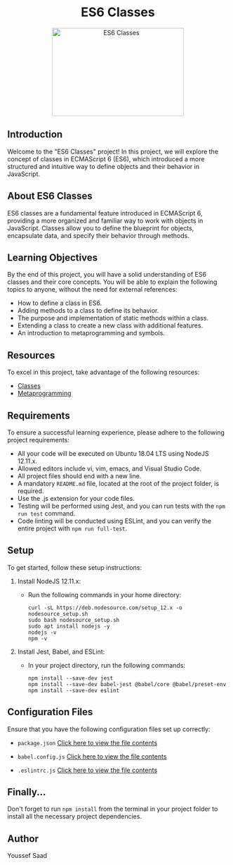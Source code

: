 <div align="center">
  <h1>ES6 Classes</h1>
  <img src="https://i.stack.imgur.com/INdOQ.gif" alt="ES6 Classes" width="300" height="200">
</div>

## Introduction

Welcome to the "ES6 Classes" project! In this project, we will explore the concept of classes in ECMAScript 6 (ES6), which introduced a more structured and intuitive way to define objects and their behavior in JavaScript.

## About ES6 Classes

ES6 classes are a fundamental feature introduced in ECMAScript 6, providing a more organized and familiar way to work with objects in JavaScript. Classes allow you to define the blueprint for objects, encapsulate data, and specify their behavior through methods.

## Learning Objectives

By the end of this project, you will have a solid understanding of ES6 classes and their core concepts. You will be able to explain the following topics to anyone, without the need for external references:

- How to define a class in ES6.
- Adding methods to a class to define its behavior.
- The purpose and implementation of static methods within a class.
- Extending a class to create a new class with additional features.
- An introduction to metaprogramming and symbols.

## Resources

To excel in this project, take advantage of the following resources:

- [Classes](https://example.com/es6-classes)
- [Metaprogramming](https://example.com/es6-metaprogramming)

## Requirements

To ensure a successful learning experience, please adhere to the following project requirements:

- All your code will be executed on Ubuntu 18.04 LTS using NodeJS 12.11.x.
- Allowed editors include vi, vim, emacs, and Visual Studio Code.
- All project files should end with a new line.
- A mandatory `README.md` file, located at the root of the project folder, is required.
- Use the .js extension for your code files.
- Testing will be performed using Jest, and you can run tests with the `npm run test` command.
- Code linting will be conducted using ESLint, and you can verify the entire project with `npm run full-test`.

## Setup

To get started, follow these setup instructions:

1. Install NodeJS 12.11.x:
   - Run the following commands in your home directory:
     ```shell
     curl -sL https://deb.nodesource.com/setup_12.x -o nodesource_setup.sh
     sudo bash nodesource_setup.sh
     sudo apt install nodejs -y
     nodejs -v
     npm -v
     ```

2. Install Jest, Babel, and ESLint:
   - In your project directory, run the following commands:
     ```shell
     npm install --save-dev jest
     npm install --save-dev babel-jest @babel/core @babel/preset-env
     npm install --save-dev eslint
     ```

## Configuration Files

Ensure that you have the following configuration files set up correctly:

- `package.json`
  [Click here to view the file contents](config/package.json)

- `babel.config.js`
  [Click here to view the file contents](config/babel.config.js)

- `.eslintrc.js`
  [Click here to view the file contents](config/.eslintrc.js)

## Finally...

Don't forget to run `npm install` from the terminal in your project folder to install all the necessary project dependencies.

## Author
Youssef Saad
